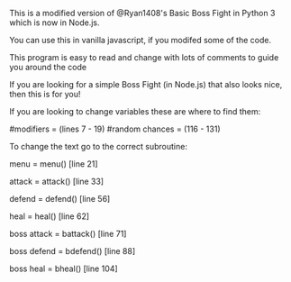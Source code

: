 This is a modified version of @Ryan1408's Basic Boss Fight in Python 3 which is now in Node.js.

You can use this in vanilla javascript, if you modifed some of the code.

This program is easy to read and change with lots of comments to guide you around the code

If you are looking for a simple Boss Fight (in Node.js) that also looks nice, then this is for you!

If you are looking to change variables these are where to find them:

#modifiers = (lines 7 - 19) #random chances = (116 - 131)

To change the text go to the correct subroutine:

menu = menu() [line 21]

attack = attack() [line 33]

defend = defend() [line 56]

heal = heal() [line 62]

boss attack = battack() [line 71]

boss defend = bdefend() [line 88]

boss heal = bheal() [line 104]